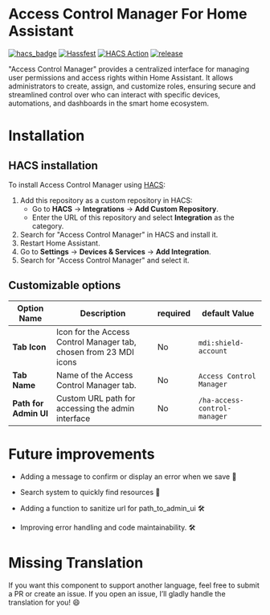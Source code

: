 # Access Control Manager For Home Assistant
[![hacs_badge](https://img.shields.io/badge/HACS-Custom-41BDF5.svg)](https://github.com/hacs/integration)
[![Hassfest](https://github.com/Darkdragon14/ha-access-control-manager/actions/workflows/hassfest.yml/badge.svg)](https://github.com/Darkdragon14/ha-access-control-manager/actions/workflows/hassfest.yml)
[![HACS Action](https://github.com/Darkdragon14/ha-access-control-manager/actions/workflows/hacs_action.yml/badge.svg)](https://github.com/Darkdragon14/ha-access-control-manager/actions/workflows/hacs_action.yml)
[![release](https://img.shields.io/github/v/release/Darkdragon14/ha-access-control-manager.svg)](https://github.com/Darkdragon14/ha-access-control-manager/releases)

"Access Control Manager" provides a centralized interface for managing user permissions and access rights within Home Assistant. It allows administrators to create, assign, and customize roles, ensuring secure and streamlined control over who can interact with specific devices, automations, and dashboards in the smart home ecosystem.

# Installation

## HACS installation

To install Access Control Manager using [HACS](https://hacs.xyz/):

1. Add this repository as a custom repository in HACS:
   - Go to **HACS** → **Integrations** → **Add Custom Repository**.
   - Enter the URL of this repository and select **Integration** as the category.
2. Search for "Access Control Manager" in HACS and install it.
3. Restart Home Assistant.
4. Go to **Settings** → **Devices & Services** → **Add Integration**.
5. Search for "Access Control Manager" and select it.

## Customizable options

|Option Name|Description|required|default Value|
|---|---|---|---|
|**Tab Icon**|Icon for the Access Control Manager tab, chosen from 23 MDI icons|No|`mdi:shield-account`|
|**Tab Name**|Name of the Access Control Manager tab.|No|`Access Control Manager`|
|**Path for Admin UI**|Custom URL path for accessing the admin interface|No|`/ha-access-control-manager`|

# Future improvements

* Adding a message to confirm or display an error when we save :rocket:

* Search system to quickly find resources :rocket:

* Adding a function to sanitize url for path_to_admin_ui :hammer_and_wrench:

* Improving error handling and code maintainability. :hammer_and_wrench:

# Missing Translation

If you want this component to support another language, feel free to submit a PR or create an issue. If you open an issue, I’ll gladly handle the translation for you! :smile:

